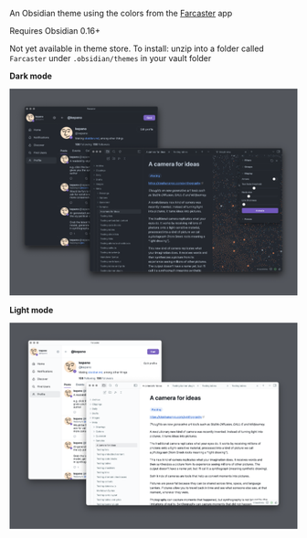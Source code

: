 An Obsidian theme using the colors from the [Farcaster](https://www.farcaster.xyz/) app

Requires Obsidian 0.16+

Not yet available in theme store. To install: unzip into a folder called `Farcaster` under `.obsidian/themes` in your vault folder

**Dark mode**

![Screenshot](farcaster-dark.png)

**Light mode**

![Screenshot](farcaster-light.png)